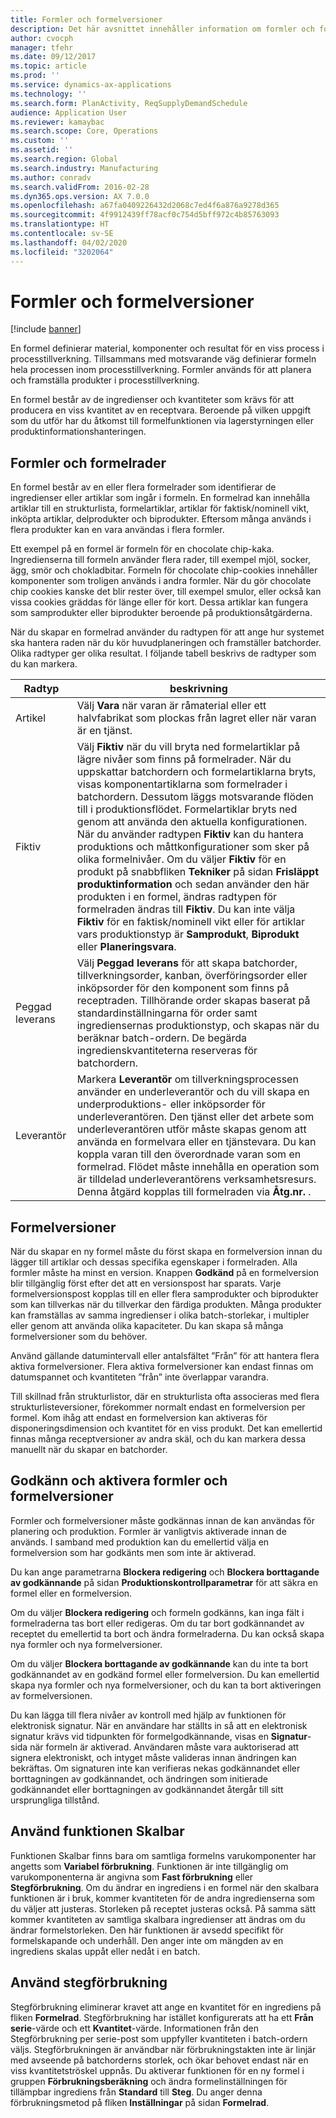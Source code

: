 ```yaml
---
title: Formler och formelversioner
description: Det här avsnittet innehåller information om formler och formelversioner. En formel definierar material, komponenter och resultat för en viss process i processtillverkning. Formler används för att planera och framställa produkter i processtillverkning.
author: cvocph
manager: tfehr
ms.date: 09/12/2017
ms.topic: article
ms.prod: ''
ms.service: dynamics-ax-applications
ms.technology: ''
ms.search.form: PlanActivity, ReqSupplyDemandSchedule
audience: Application User
ms.reviewer: kamaybac
ms.search.scope: Core, Operations
ms.custom: ''
ms.assetid: ''
ms.search.region: Global
ms.search.industry: Manufacturing
ms.author: conradv
ms.search.validFrom: 2016-02-28
ms.dyn365.ops.version: AX 7.0.0
ms.openlocfilehash: a67fa0409226432d2068c7ed4f6a876a9278d365
ms.sourcegitcommit: 4f9912439ff78acf0c754d5bff972c4b85763093
ms.translationtype: HT
ms.contentlocale: sv-SE
ms.lasthandoff: 04/02/2020
ms.locfileid: "3202064"
---
```

# <a name="formulas-and-formula-versions"></a>Formler och formelversioner

[!include [banner](../includes/banner.md)]

En formel definierar material, komponenter och resultat för en viss process i processtillverkning. Tillsammans med motsvarande väg definierar formeln hela processen inom processtillverkning. Formler används för att planera och framställa produkter i processtillverkning.

En formel består av de ingredienser och kvantiteter som krävs för att producera en viss kvantitet av en receptvara. Beroende på vilken uppgift som du utför har du åtkomst till formelfunktionen via lagerstyrningen eller produktinformationshanteringen.

## <a name="formulas-and-formula-lines"></a>Formler och formelrader
En formel består av en eller flera formelrader som identifierar de ingredienser eller artiklar som ingår i formeln. En formelrad kan innehålla artiklar till en strukturlista, formelartiklar, artiklar för faktisk/nominell vikt, inköpta artiklar, delprodukter och biprodukter. Eftersom många används i flera produkter kan en vara användas i flera formler.

Ett exempel på en formel är formeln för en chocolate chip-kaka. Ingredienserna till formeln använder flera rader, till exempel mjöl, socker, ägg, smör och chokladbitar. Formeln för chocolate chip-cookies innehåller komponenter som troligen används i andra formler. När du gör chocolate chip cookies kanske det blir rester över, till exempel smulor, eller också kan vissa cookies gräddas för länge eller för kort. Dessa artiklar kan fungera som samprodukter eller biprodukter beroende på produktionsåtgärderna.

När du skapar en formelrad använder du radtypen för att ange hur systemet ska hantera raden när du kör huvudplaneringen och framställer batchorder. Olika radtyper ger olika resultat. I följande tabell beskrivs de radtyper som du kan markera. 

| Radtyp     | beskrivning  |
|---------------|--------------|
| Artikel          | Välj **Vara** när varan är råmaterial eller ett halvfabrikat som plockas från lagret eller när varan är en tjänst. |
| Fiktiv       | Välj **Fiktiv** när du vill bryta ned formelartiklar på lägre nivåer som finns på formelrader. När du uppskattar batchordern och formelartiklarna bryts, visas komponentartiklarna som formelrader i batchordern. Dessutom läggs motsvarande flöden till i produktionsflödet. Formelartiklar bryts ned genom att använda den aktuella konfigurationen. När du använder radtypen **Fiktiv** kan du hantera produktions och måttkonfigurationer som sker på olika formelnivåer. Om du väljer **Fiktiv** för en produkt på snabbfliken **Tekniker** på sidan **Frisläppt produktinformation** och sedan använder den här produkten i en formel, ändras radtypen för formelraden ändras till **Fiktiv**. Du kan inte välja **Fiktiv** för en faktisk/nominell vikt eller för artiklar vars produktionstyp är **Samprodukt**, **Biprodukt** eller **Planeringsvara**. |
| Peggad leverans | Välj **Peggad leverans** för att skapa batchorder, tillverkningsorder, kanban, överföringsorder eller inköpsorder för den komponent som finns på receptraden. Tillhörande order skapas baserat på standardinställningarna för order samt ingrediensernas produktionstyp, och skapas när du beräknar batch-ordern. De begärda ingredienskvantiteterna reserveras för batchordern. |
| Leverantör        | Markera **Leverantör** om tillverkningsprocessen använder en underleverantör och du vill skapa en underproduktions- eller inköpsorder för underleverantören. Den tjänst eller det arbete som underleverantören utför måste skapas genom att använda en formelvara eller en tjänstevara. Du kan koppla varan till den överordnade varan som en formelrad. Flödet måste innehålla en operation som är tilldelad underleverantörens verksamhetsresurs. Denna åtgärd kopplas till formelraden via **Åtg.nr.** . |

## <a name="formula-versions"></a>Formelversioner
När du skapar en ny formel måste du först skapa en formelversion innan du lägger till artiklar och dessas specifika egenskaper i formelraden. Alla formler måste ha minst en version. Knappen **Godkänd** på en formelversion blir tillgänglig först efter det att en versionspost har sparats. Varje formelversionspost kopplas till en eller flera samprodukter och biprodukter som kan tillverkas när du tillverkar den färdiga produkten. Många produkter kan framställas av samma ingredienser i olika batch-storlekar, i multipler eller genom att använda olika kapaciteter. Du kan skapa så många formelversioner som du behöver.

Använd gällande datumintervall eller antalsfältet ”Från” för att hantera flera aktiva formelversioner. Flera aktiva formelversioner kan endast finnas om datumspannet och kvantiteten ”från” inte överlappar varandra.

Till skillnad från strukturlistor, där en strukturlista ofta associeras med flera strukturlisteversioner, förekommer normalt endast en formelversion per formel. Kom ihåg att endast en formelversion kan aktiveras för disponeringsdimension och kvantitet för en viss produkt. Det kan emellertid finnas många receptversioner av andra skäl, och du kan markera dessa manuellt när du skapar en batchorder.

## <a name="approve-and-activate-formulas-and-formula-versions"></a>Godkänn och aktivera formler och formelversioner
Formler och formelversioner måste godkännas innan de kan användas för planering och produktion. Formler är vanligtvis aktiverade innan de används. I samband med produktion kan du emellertid välja en formelversion som har godkänts men som inte är aktiverad.

Du kan ange parametrarna **Blockera redigering** och **Blockera borttagande av godkännande** på sidan **Produktionskontrollparametrar** för att säkra en formel eller en formelversion.

Om du väljer **Blockera redigering** och formeln godkänns, kan inga fält i formelraderna tas bort eller redigeras. Om du tar bort godkännandet av receptet du emellertid ta bort och ändra formelraderna. Du kan också skapa nya formler och nya formelversioner.

Om du väljer **Blockera borttagande av godkännande** kan du inte ta bort godkännandet av en godkänd formel eller formelversion. Du kan emellertid skapa nya formler och nya formelversioner, och du kan ta bort aktiveringen av formelversionen.

Du kan lägga till flera nivåer av kontroll med hjälp av funktionen för elektronisk signatur. När en användare har ställts in så att en elektronisk signatur krävs vid tidpunkten för formelgodkännande, visas en **Signatur**-sida när formeln är aktiverad. Användaren måste vara auktoriserad att signera elektroniskt, och intyget måste valideras innan ändringen kan bekräftas. Om signaturen inte kan verifieras nekas godkännandet eller borttagningen av godkännandet, och ändringen som initierade godkännandet eller borttagningen av godkännandet återgår till sitt ursprungliga tillstånd.

## <a name="use-the-scalable-feature"></a>Använd funktionen Skalbar
Funktionen Skalbar finns bara om samtliga formelns varukomponenter har angetts som **Variabel förbrukning**. Funktionen är inte tillgänglig om varukomponenterna är angivna som **Fast förbrukning** eller **Stegförbrukning**. Om du ändrar en ingrediens i en formel när den skalbara funktionen är i bruk, kommer kvantiteten för de andra ingredienserna som du väljer att justeras. Storleken på receptet justeras också. På samma sätt kommer kvantiteten av samtliga skalbara ingredienser att ändras om du ändrar formelstorleken. Den här funktionen är avsedd specifikt för formelskapande och underhåll. Den anger inte om mängden av en ingrediens skalas uppåt eller nedåt i en batch.

## <a name="use-step-consumption"></a>Använd stegförbrukning
Stegförbrukning eliminerar kravet att ange en kvantitet för en ingrediens på fliken **Formelrad**. Stegförbrukning har istället konfigurerats att ha ett **Från serie**-värde och ett **Kvantitet**-värde. Informationen från den Stegförbrukning per serie-post som uppfyller kvantiteten i batch-ordern väljs. Stegförbrukningen är användbar när förbrukningstakten inte är linjär med avseende på batchorderns storlek, och ökar behovet endast när en viss kvantitetströskel uppnås. Du aktiverar funktionen för en ny formel i gruppen **Förbrukningsberäkning** och ändra formelinställningen för tillämpbar ingrediens från **Standard** till **Steg**. Du anger denna förbrukningsmetod på fliken **Inställningar** på sidan **Formelrad**.

